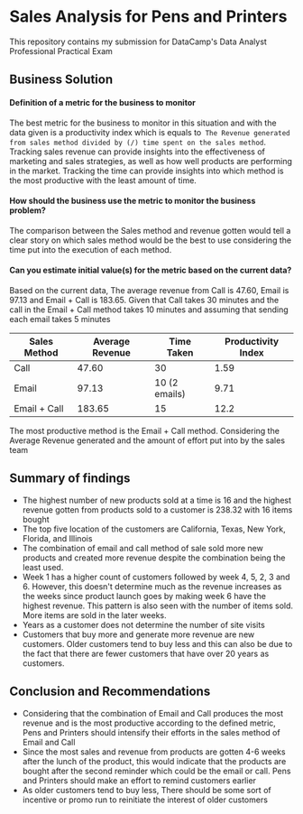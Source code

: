 # Sales Analysis for Pens and Printers
This repository contains my submission for DataCamp's Data Analyst Professional  Practical Exam

## Business Solution
#### Definition of a metric for the business to monitor 

The best metric for the business to monitor in this situation and with the data given is a productivity index which is equals to``` The Revenue generated from sales method divided by (/) time spent on the sales method```. Tracking sales revenue can provide insights into the effectiveness of marketing and sales strategies, as well as how well products are performing in the market. Tracking the time can provide insights into which method is the most productive with the least amount of time. 

#### How should the business use the metric to monitor the business problem?
The comparison between the Sales method and revenue gotten would tell a clear story on which sales method would be the best to use considering the time put into the execution of each method.

#### Can you estimate initial value(s) for the metric based on the current data?
Based on the current data, The average revenue from Call is 47.60, Email is 97.13 and Email + Call is 183.65. Given that Call takes 30 minutes and the call in the Email + Call method takes 10 minutes and assuming that sending each email takes 5 minutes 

| Sales Method 	| Average Revenue 	| Time Taken    	| Productivity Index 	|
|--------------	|-----------------	|---------------	|--------------------	|
| Call         	| 47.60           	| 30            	| 1.59               	|
| Email        	| 97.13           	| 10 (2 emails) 	| 9.71               	|
| Email + Call 	| 183.65          	| 15            	| 12.2               	|

The most productive method is the Email + Call method. Considering the Average Revenue generated and the amount of effort put into by the sales team

## Summary of findings
- The highest number of new products sold at a time is 16 and the highest revenue gotten from products sold to a customer is 238.32 with 16 items bought 
- The top five location of the customers are California, Texas, New York, Florida, and Illinois
- The combination of email and call method of sale sold more new products and created more revenue despite the combination being the least used.
- Week 1 has a higher count of customers followed by week 4, 5, 2, 3 and 6. However, this doesn't determine much as the revenue increases as the weeks since product launch goes by making week 6 have the highest revenue. This pattern is also seen with the number of items sold. More items are sold in the later weeks.
- Years as a customer does not determine the number of site visits
- Customers that buy more and generate more revenue are new customers. Older customers tend to buy less and this can also be due to the fact that there are fewer customers that have over 20 years as customers.  

## Conclusion and Recommendations
- Considering that the combination of Email and Call produces the most revenue and is the most productive according to the defined metric, Pens and Printers should intensify their efforts in the sales method of Email and Call
- Since the most sales and revenue from products are gotten 4-6 weeks after the lunch of the product, this would indicate that the products are bought after the second reminder which could be the email or call. Pens and Printers should make an effort to remind customers earlier
- As older customers tend to buy less, There should be some sort of incentive or promo run to reinitiate the interest of older customers